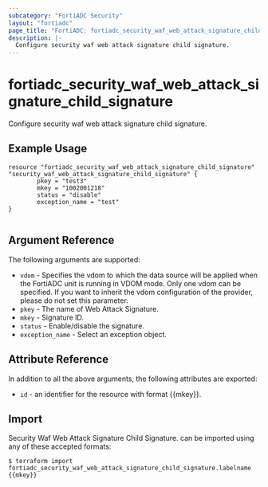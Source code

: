 ```yaml
---
subcategory: "FortiADC Security"
layout: "fortiadc"
page_title: "FortiADC: fortiadc_security_waf_web_attack_signature_child_signature"
description: |-
  Configure security waf web attack signature child signature.
---
```


# fortiadc_security_waf_web_attack_signature_child_signature
Configure security waf web attack signature child signature.

## Example Usage
```hcl
resource "fortiadc_security_waf_web_attack_signature_child_signature" "security_waf_web_attack_signature_child_signature" {
        pkey = "test3"
        mkey = "1002001218"
        status = "disable"
        exception_name = "test"
}


```

## Argument Reference

The following arguments are supported:

* `vdom` - Specifies the vdom to which the data source will be applied when the FortiADC unit is running in VDOM mode. Only one vdom can be specified. If you want to inherit the vdom configuration of the provider, please do not set this parameter.
* `pkey` - The name of Web Attack Signature.
* `mkey` - Signature ID.
* `status` - Enable/disable the signature.
* `exception_name` - Select an exception object.


## Attribute Reference

In addition to all the above arguments, the following attributes are exported:
* `id` - an identifier for the resource with format {{mkey}}.

## Import
  Security Waf Web Attack Signature Child Signature. can be imported using any of these accepted formats:
```
$ terraform import fortiadc_security_waf_web_attack_signature_child_signature.labelname {{mkey}}
```
